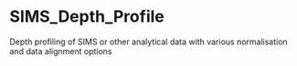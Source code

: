 # SIMS_Depth_Profile
Depth profiling of SIMS or other analytical data with various normalisation and data alignment options
